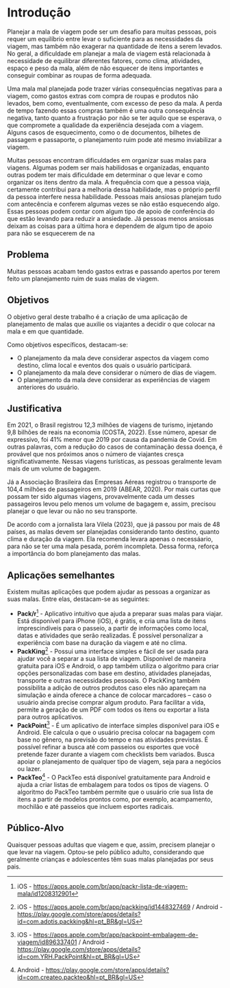 # Introdução

Planejar a mala de viagem pode ser um desafio para muitas pessoas, pois requer um equilíbrio entre levar o suficiente para as necessidades da viagem, mas também não exagerar na quantidade de itens a serem levados. No geral, a dificuldade em planejar a mala de viagem está relacionada à necessidade de equilibrar diferentes fatores, como clima, atividades, espaço e peso da mala, além de não esquecer de itens importantes e conseguir combinar as roupas de forma adequada.

Uma mala mal planejada pode trazer várias consequências negativas para a viagem, como gastos extras com compra de roupas e produtos não levados, bem como, eventualmente, com excesso de peso da mala. A perda de tempo fazendo essas compras também é uma outra consequência negativa, tanto quanto a frustração por não se ter aquilo que se esperava, o que compromete a qualidade da experiência desejada com a viagem. Alguns casos de esquecimento, como o de documentos, bilhetes de passagem e passaporte, o planejamento ruim pode até mesmo inviabilizar a viagem.

Muitas pessoas encontram dificuldades em organizar suas malas para viagens. Algumas podem ser mais habilidosas e organizadas, enquanto outras podem ter mais dificuldade em determinar o que levar e como organizar os itens dentro da mala. A frequência com que a pessoa viaja, certamente contribui para a melhoria dessa habilidade, mas o próprio perfil da pessoa interfere nessa habilidade. Pessoas mais ansiosas planejam tudo com antecência e conferem algumas vezes se não estão esquecendo algo. Essas pessoas podem contar com algum tipo de apoio de conferência do que estão levando para reduzir a ansiedade. Já pessoas menos ansiosas deixam as coisas para a última hora e dependem de algum tipo de apoio para não se esquecerem de na


## Problema

Muitas pessoas acabam tendo gastos extras e passando apertos por terem feito um planejamento ruim de suas malas de viagem.


## Objetivos

O objetivo geral deste trabalho é a criação de uma aplicação de planejamento de malas que auxilie os viajantes a decidir o que colocar na mala e em que quantidade.

Como objetivos específicos, destacam-se:

- O planejamento da mala deve considerar aspectos da viagem como destino, clima local e eventos dos quais o usuário participará.
-	O planejamento da mala deve considerar o número de dias de viagem.
-	O planejamento da mala deve considerar as experiências de viagem anteriores do usuário.


## Justificativa

Em 2021, o Brasil registrou 12,3 milhões de viagens de turismo, injetando 9,8 bilhões de reais na economia (COSTA, 2022). Esse número, apesar de expressivo, foi 41% menor que 2019 por causa da pandemia de Covid. Em outras palavras, com a redução do casos de contaminação dessa doença, é provável que nos próximos anos o número de viajantes cresça significativamente. Nessas viagens turísticas, as pessoas geralmente levam mais de um volume de bagagem.

Já a Associação Brasileira das Empresas Aéreas registrou o transporte de 104,4 milhões de passageiros em 2019 (ABEAR, 2020). Por mais curtas que possam ter sido algumas viagens, provavelmente cada um desses passageiros levou pelo menos um volume de bagagem e, assim, precisou planejar o que levar ou não no seu transporte.

De acordo com a jornalista Iara Vilela (2023), que já passou por mais de 48 países, as malas devem ser planejadas considerando tanto destino, quanto clima e duração da viagem. Ela recomenda levara apenas o necessáario, para não se ter uma mala pesada, porém incompleta. Dessa forma, reforça a importância do bom planejamento das malas.


## Aplicações semelhantes

Existem muitas aplicações que podem ajudar as pessoas a organizar as suas malas. Entre elas, destacam-se as seguintes:

-	**Pack/r**[^1] - Aplicativo intuitivo que ajuda a preparar suas malas para viajar. Está disponível para iPhone (iOS), é grátis, e cria uma lista de itens imprescindíveis para o passeio, a partir de informações como local, datas e atividades que serão realizadas. É possível personalizar a experiência com base na duração da viagem e até no clima. 
-	**PackKing**[^2] - Possui uma interface simples e fácil de ser usada para ajudar você a separar a sua lista de viagem. Disponível de maneira gratuita para iOS e Android, o app também utiliza o algoritmo para criar opções personalizadas com base em destino, atividades planejadas, transporte e outras necessidades pessoais. O PackKing também possibilita a adição de outros produtos caso eles não apareçam na simulação e ainda oferece a chance de colocar marcadores – caso o usuário ainda precise comprar algum produto. Para facilitar a vida, permite a  geração de um PDF com todos os itens ou exportar a lista para outros aplicativos.
-	**PackPoint**[^3] - É um aplicativo de interface simples disponível para iOS e Android. Ele calcula o que o usuário precisa colocar na bagagem com base no gênero, na previsão do tempo e nas atividades previstas. É possível refinar a busca até com passeios ou esportes que você pretende fazer durante a viagem com checklists bem variados. Busca apoiar o planejamento de qualquer tipo de viagem, seja para a negócios ou lazer.
-	**PackTeo**[^4] - O PackTeo está disponível gratuitamente para Android e ajuda a criar listas de embalagem para todos os tipos de viagens. O algoritmo do PackTeo também permite que o usuário crie sua lista de itens a partir de modelos prontos como, por exemplo, acampamento, mochilão e até passeios que incluem esportes radicais.

[^1]: iOS - https://apps.apple.com/br/app/packr-lista-de-viagem-mala/id1208312901
[^2]: iOS - https://apps.apple.com/br/app/packking/id1448327469 / Android - https://play.google.com/store/apps/details?id=com.adotis.packking&hl=pt_BR&gl=US
[^3]: iOS - https://apps.apple.com/br/app/packpoint-embalagem-de-viagem/id896337401 / Android - https://play.google.com/store/apps/details?id=com.YRH.PackPoint&hl=pt_BR&gl=US
[^4]: Android - https://play.google.com/store/apps/details?id=com.createo.packteo&hl=pt_BR&gl=US


## Público-Alvo

Quaisquer pessoas adultas que viagem e que, assim, precisem planejar o que levar na viagem. Optou-se pelo público adulto, considerando que geralmente crianças e adolescentes têm suas malas planejadas por seus pais.
